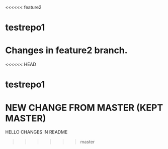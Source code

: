 <<<<<< feature2
# testrepo1
Changes in feature2 branch.
======
<<<<<< HEAD
# testrepo1
NEW CHANGE FROM MASTER (KEPT MASTER)
======
HELLO
CHANGES IN README
>>>>>> master

